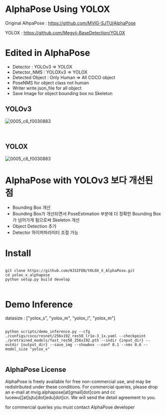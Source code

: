 # AlphaPose Using YOLOX

Original AlhpaPose : https://github.com/MVIG-SJTU/AlphaPose


YOLOX : https://github.com/Megvii-BaseDetection/YOLOX

# Edited in AlphaPose
 - Detector : YOLOv3 => YOLOX 
 - Detector_NMS : YOLOXv3 => YOLOX
 - Detected Object : Only Human => All COCO object
 - PoseNMS for object class not human
 - Writer write json_file for all object
 - Save Image for object bounding box no Skeleton


## YOLOv3
![0005_c6_f0030883](https://user-images.githubusercontent.com/60573146/171554274-bb57608c-2f3a-48ca-a401-0960c5ab5f22.jpg)

<br>

## YOLOX
![0005_c6_f0030883](https://user-images.githubusercontent.com/60573146/171554245-e929d584-c66c-4915-bf6d-d418e7c7e715.jpg)


# AlphaPose with YOLOv3 보다 개선된 점
- Bounding Box 개선
- Bounding Box가 개선되면서 PoseEstimation 부분에 더 정확한 Bounding Box가 넘어가게 됨으로써 Skeleton 개선
- Object Detection 추가
- Detector 하이퍼파라미터 조절 가능


# Install
<pre>
<code>
git clone https://github.com/HJSIFEN/YOLOX_X_AlphaPose.git
cd yolox_x_alphapose
python setup.py build develop
</code>
</pre>


# Demo Inference

datasize : ["yolox_s", "yolox_m", "yolox_l", "yolox_m"]
<pre>
<code>
python scripts/demo_inference.py --cfg ./configs/coco/resnet/256x192_res50_lr1e-3_1x.yaml --checkpoint ./pretrained_models/fast_res50_256x192.pth --indir {input_dir} --outdir {output_dir} --save_img --showbox --conf 0.1 --nms 0.6 --model_size "yolox_x"
</code>
</pre>


## AlphaPose License
AlphaPose is freely available for free non-commercial use, and may be redistributed under these conditions. For commercial queries, please drop an e-mail at mvig.alphapose[at]gmail[dot]com and cc lucewu[[at]sjtu[dot]edu[dot]cn. We will send the detail agreement to you.

for commercial queries you must contact AlphaPose developer
